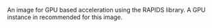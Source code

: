 An image for GPU based acceleration using the RAPIDS library. A GPU instance in recommended for this image.